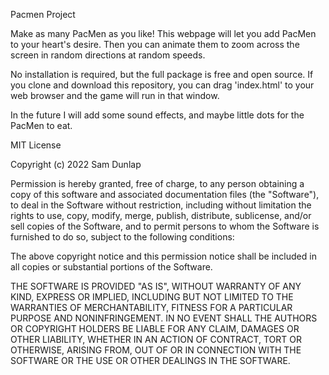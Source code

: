 Pacmen Project

Make as many PacMen as you like! This webpage will let you add PacMen to your heart's desire. Then you can animate them to zoom across the screen in random directions at random speeds.

No installation is required, but the full package is free and open source. If you clone and download this repository, you can drag 'index.html' to your web browser and the game will run in that window.

In the future I will add some sound effects, and maybe little dots for the PacMen to eat.


MIT License

Copyright (c) 2022 Sam Dunlap

Permission is hereby granted, free of charge, to any person obtaining a copy
of this software and associated documentation files (the "Software"), to deal
in the Software without restriction, including without limitation the rights
to use, copy, modify, merge, publish, distribute, sublicense, and/or sell
copies of the Software, and to permit persons to whom the Software is
furnished to do so, subject to the following conditions:

The above copyright notice and this permission notice shall be included in all
copies or substantial portions of the Software.

THE SOFTWARE IS PROVIDED "AS IS", WITHOUT WARRANTY OF ANY KIND, EXPRESS OR
IMPLIED, INCLUDING BUT NOT LIMITED TO THE WARRANTIES OF MERCHANTABILITY,
FITNESS FOR A PARTICULAR PURPOSE AND NONINFRINGEMENT. IN NO EVENT SHALL THE
AUTHORS OR COPYRIGHT HOLDERS BE LIABLE FOR ANY CLAIM, DAMAGES OR OTHER
LIABILITY, WHETHER IN AN ACTION OF CONTRACT, TORT OR OTHERWISE, ARISING FROM,
OUT OF OR IN CONNECTION WITH THE SOFTWARE OR THE USE OR OTHER DEALINGS IN THE
SOFTWARE.
